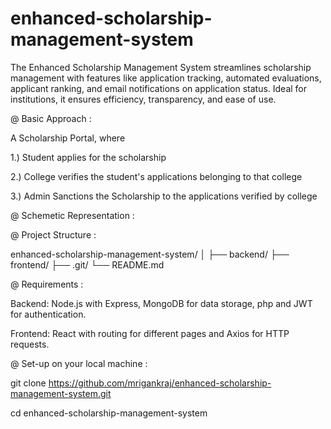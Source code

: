 # enhanced-scholarship-management-system
The Enhanced Scholarship Management System streamlines scholarship management with features like application tracking, automated evaluations, applicant ranking, and email notifications on application status. Ideal for institutions, it ensures efficiency, transparency, and ease of use.



@ Basic Approach : 

A Scholarship Portal, where

1.) Student applies for the scholarship

2.) College verifies the student's applications belonging to that college

3.) Admin Sanctions the Scholarship to the applications verified by college


@ Schemetic Representation : 





@ Project Structure : 

enhanced-scholarship-management-system/
│
├── backend/
├── frontend/
├── .git/
└── README.md



 @ Requirements : 

Backend: Node.js with Express, MongoDB for data storage, php and JWT for authentication.

Frontend: React with routing for different pages and Axios for HTTP requests.





@ Set-up on your local machine : 

git clone https://github.com/mrigankraj/enhanced-scholarship-management-system.git

cd enhanced-scholarship-management-system




